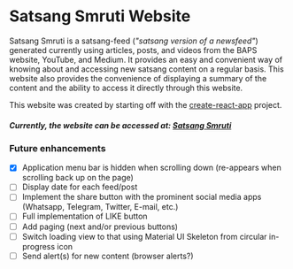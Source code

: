 # Satsang Smruti Website
Satsang Smruti is a satsang-feed (*"satsang version of a newsfeed"*) generated currently using articles, posts, and videos from the BAPS website, YouTube, and Medium. It provides an easy and convenient way of knowing about and accessing new satsang content on a regular basis. This website also provides the convenience of displaying a summary of the content and the ability to access it directly through this website.

This website was created by starting off with the [create-react-app](https://github.com/facebook/create-react-app) project.

##### Currently, the website can be accessed at: [Satsang Smruti](https://satsang-smruti.uc.r.appspot.com/)

### Future enhancements
- [x] Application menu bar is hidden when scrolling down (re-appears when scrolling back up on the page)
- [ ] Display date for each feed/post
- [ ] Implement the share button with the prominent social media apps (Whatsapp, Telegram, Twitter, E-mail, etc.)
- [ ] Full implementation of LIKE button
- [ ] Add paging (next and/or previous buttons)
- [ ] Switch loading view to that using Material UI Skeleton from circular in-progress icon
- [ ] Send alert(s) for new content (browser alerts?)